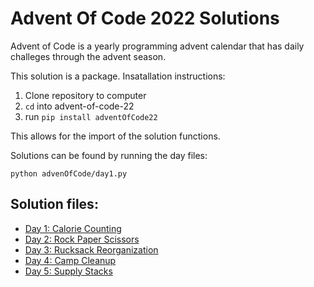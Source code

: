 # Advent Of Code 2022 Solutions

Advent of Code is a yearly programming advent calendar that has daily challeges through the advent season.

This solution is a package. Insatallation instructions:

1. Clone repository to computer
2. `cd` into advent-of-code-22
3. run `pip install adventOfCode22`

This allows for the import of the solution functions.

Solutions can be found by running the day files:

```
python advenOfCode/day1.py
```

## Solution files:
- [Day 1: Calorie Counting](https://github.com/rcgalbo/advent-of-code-22/blob/main/adventOfCode22/day1.py)
- [Day 2: Rock Paper Scissors](https://github.com/rcgalbo/advent-of-code-22/blob/main/adventOfCode22/day2.py)
- [Day 3: Rucksack Reorganization](https://github.com/rcgalbo/advent-of-code-22/blob/main/adventOfCode22/day3.py)
- [Day 4: Camp Cleanup](https://github.com/rcgalbo/advent-of-code-22/blob/main/adventOfCode22/day4.py)
- [Day 5: Supply Stacks](https://github.com/rcgalbo/advent-of-code-22/blob/main/adventOfCode22/day5.py)